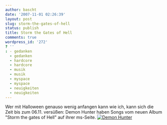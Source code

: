 ```yaml
---
author: bascht
date: '2007-11-01 02:26:39'
layout: post
slug: storm-the-gates-of-hell
status: publish
title: Storm the Gates of Hell
comments: true
wordpress_id: '272'
? ''
: - gedanken
  - gedanken
  - hardcore
  - hardcore
  - musik
  - musik
  - myspace
  - myspace
  - neuigkeiten
  - neuigkeiten
---
```


Wer mit Halloween genauso wenig anfangen kann wie ich, kann sich
die Zeit bis zum 06.11. versüßen: Demon Hunter haben Songs vom
neuen Album "Storm the gates of Hell" auf ihrer ms-Seite.
[![Demon Hunter](http://www.bascht.com/uploads/2007/11/dh_storm_468x60.gif)](http://myspace.com/demonhunter)


